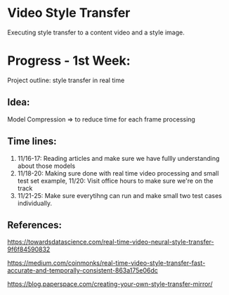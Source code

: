 # Video Style Transfer
Executing style transfer to a content video and a style image.

# Progress - 1st Week:
Project outline: style transfer in real time



## Idea: 
Model Compression => to reduce time for each frame processing




## Time lines:

1) 11/16-17: Reading articles and make sure we have fullly understanding about those models
2) 11/18-20: Making sure done with real time video processing and small test set example,
11/20: Visit office hours to make sure we're on the track
3) 11/21-25: Make sure everytihng can run and make small two test cases individually. 


## References:
https://towardsdatascience.com/real-time-video-neural-style-transfer-9f6f84590832

https://medium.com/coinmonks/real-time-video-style-transfer-fast-accurate-and-temporally-consistent-863a175e06dc

https://blog.paperspace.com/creating-your-own-style-transfer-mirror/

